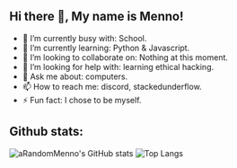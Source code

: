 
## Hi there 👋, My name is Menno!

- 🔭 I’m currently busy with: School. 
- 🌱 I’m currently learning: Python & Javascript. 
- 👯 I’m looking to collaborate on: Nothing at this moment. 
- 🤔 I’m looking for help with: learning ethical hacking. 
- 💬 Ask me about: computers. 
- 📫 How to reach me: discord, stackedunderflow. 
- ⚡ Fun fact: I chose to be myself. 

## Github stats:

![aRandomMenno's GitHub stats](https://readme-stats-arandommenno.vercel.app/api?username=arandommenno&show_icons=true&theme=tokyonight)
![Top Langs](https://readme-stats-arandommenno.vercel.app/api/top-langs/?username=arandommenno&layout=compact)
